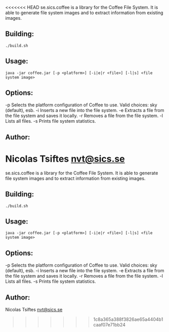 <<<<<<< HEAD
se.sics.coffee is a library for the Coffee File System. It is able to generate
file system images and to extract information from existing images.

Building:
---------

    ./build.sh

Usage:
------

    java -jar coffee.jar [-p <platform>] [-i|e|r <file>] [-l|s] <file system image>

Options:
--------

-p   Selects the platform configuration of Coffee to use.
     Valid choices: sky (default), esb.
-i   Inserts a new file into the file system.
-e   Extracts a file from the file system and saves it locally.
-r   Removes a file from the file system.
-l   Lists all files.
-s   Prints file system statistics.

Author:
-------

Nicolas Tsiftes <nvt@sics.se>
=======
se.sics.coffee is a library for the Coffee File System. It is able to generate
file system images and to extract information from existing images.

Building:
---------

    ./build.sh

Usage:
------

    java -jar coffee.jar [-p <platform>] [-i|e|r <file>] [-l|s] <file system image>

Options:
--------

-p   Selects the platform configuration of Coffee to use.
     Valid choices: sky (default), esb.
-i   Inserts a new file into the file system.
-e   Extracts a file from the file system and saves it locally.
-r   Removes a file from the file system.
-l   Lists all files.
-s   Prints file system statistics.

Author:
-------

Nicolas Tsiftes <nvt@sics.se>
>>>>>>> 1c8a365a388f3826ae65a4404b1caaf07e71bb24

